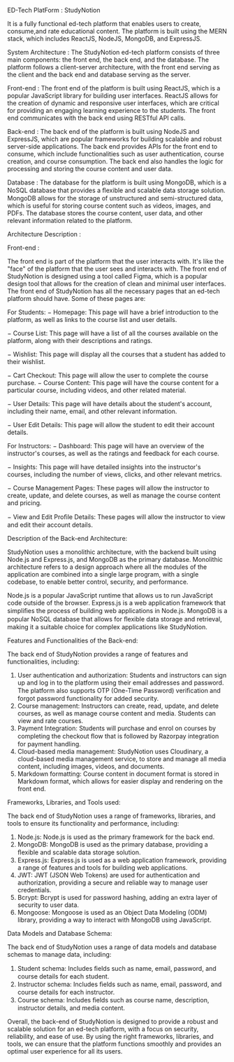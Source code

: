ED-Tech PlatForm : StudyNotion

It is  a  fully functional ed-tech platform that enables users to create, consume,and rate educational content. The platform is built using the MERN stack, which includes ReactJS, NodeJS, MongoDB, and ExpressJS.


System Architecture :
The StudyNotion ed-tech platform consists of three main components: the front end, the back  end,  and  the  database.  The  platform  follows  a  client-server  architecture,  with  the front end serving as the client and the back end and database serving as the server.

Front-end :
The  front  end  of the platform is built using ReactJS, which is a popular JavaScript library for building user interfaces. ReactJS allows for the creation of dynamic and responsive user interfaces, which are critical for providing an engaging learning experience to the students. The front end communicates with the back end using RESTful API calls.

Back-end :
The  back  end  of  the  platform  is  built  using  NodeJS  and  ExpressJS,  which  are  popular frameworks  for  building  scalable  and  robust  server-side  applications.  The  back  end provides  APIs  for  the  front  end  to  consume,  which  include  functionalities  such  as  user authentication,  course  creation,  and  course consumption. The back end also handles the logic for processing and storing the course content and user data.

Database :
The  database  for  the  platform  is  built  using  MongoDB,  which  is  a NoSQL database that provides  a  ﬂexible  and  scalable  data storage solution. MongoDB allows for the storage of unstructured and semi-structured data, which is useful for storing course content such as videos,  images,  and  PDFs.  The  database  stores  the  course  content,  user  data,  and  other relevant information related to the platform.

Architecture Description :

Front-end : 

The front end is part of the platform that the user interacts with. It's like the "face" of the platform  that  the  user  sees and interacts with. The front end of StudyNotion is designed using  a  tool  called  Figma,  which  is  a  popular  design  tool  that  allows  for  the creation of clean  and  minimal  user  interfaces. 
The front end of StudyNotion has all the necessary pages that an ed-tech platform should have. Some of these pages are:

For Students:
−    Homepage: This page will have a brief introduction to the platform, as well as links to the course list and user details.

−    Course  List:  This  page  will have a list of all the courses available on the platform, along with their descriptions and ratings.

−    Wishlist:  This  page  will  display  all  the  courses  that  a  student  has  added to their wishlist.

−    Cart Checkout: This page will allow the user to complete the course purchase.
−    Course  Content:  This  page  will  have  the  course  content  for  a  particular  course, including videos, and other related material.

−    User  Details:  This  page  will  have  details  about  the  student's  account,  including their name, email, and other relevant information.

−    User Edit Details: This page will allow the student to edit their account details.



For Instructors:
−    Dashboard:  This  page  will  have  an  overview of the instructor's courses, as well as the ratings and feedback for each course.

−    Insights:   This   page   will   have   detailed   insights   into   the  instructor's  courses, including the number of views, clicks, and other relevant metrics.

−    Course Management Pages: These pages will allow the instructor to create, update, and delete courses, as well as manage the course content and pricing.

−    View and Edit Proﬁle Details: These pages will allow the instructor to view and edit their account details.


Description of the Back-end Architecture:

StudyNotion  uses  a  monolithic  architecture,  with  the  backend  built  using  Node.js  and Express.js,  and  MongoDB  as  the  primary  database.  Monolithic  architecture  refers  to  a design approach where all the modules of the application are combined into a single large program, with a single codebase, to enable better control, security, and performance.

Node.js is a popular JavaScript runtime that allows us to run JavaScript code outside of the browser.  Express.js  is  a web application framework that simpliﬁes the process of building web  applications  in  Node.js.  MongoDB  is  a  popular  NoSQL  database  that  allows  for ﬂexible data storage and retrieval, making it a suitable choice for complex applications like StudyNotion.

Features and Functionalities of the Back-end:

The back end of StudyNotion provides a range of features and functionalities, including:
1.    User authentication and authorization: Students and instructors can sign up and log in to the platform using their email addresses and password. The platform also supports OTP  (One-Time  Password)  veriﬁcation  and  forgot  password  functionality  for  added security.
2.    Course  management:  Instructors  can  create, read, update, and delete courses, as well as manage course content and media. Students can view and rate courses.
3.    Payment  Integration:  Students  will  purchase  and enrol on courses by completing the checkout ﬂow that is followed by Razorpay integration for payment handling.
4.   Cloud-based  media  management:  StudyNotion  uses Cloudinary, a cloud-based media management service, to store and manage all media content, including images, videos, and documents.
5.    Markdown  formatting:  Course  content  in  document  format  is  stored  in  Markdown format, which allows for easier display and rendering on the front end.

Frameworks, Libraries, and Tools used:

The back end of StudyNotion uses a range of frameworks, libraries, and tools to ensure its functionality and performance, including:

1.    Node.js: Node.js is used as the primary framework for the back end.
2.    MongoDB: MongoDB is used as the primary database, providing a ﬂexible and scalable data storage solution.
3.    Express.js:  Express.js  is  used  as  a  web  application  framework,  providing  a  range  of features and tools for building web applications.
4.   JWT:   JWT   (JSON   Web   Tokens)   are   used   for   authentication   and  authorization, providing a secure and reliable way to manage user credentials.
5.    Bcrypt:  Bcrypt  is  used  for  password hashing, adding an extra layer of security to user data.
6.   Mongoose: Mongoose is used as an Object Data Modeling (ODM) library, providing a way to interact with MongoDB using JavaScript.

Data Models and Database Schema:

The  back  end  of  StudyNotion  uses  a  range  of  data  models  and  database  schemas  to manage data, including:

1.    Student schema: Includes ﬁelds such as name, email, password, and course details for each student.
2.    Instructor  schema:  Includes  ﬁelds  such  as  name,  email,  password,  and  course details for each instructor.
3.    Course schema: Includes ﬁelds such as course name, description, instructor details, and media content.

  
Overall, the back-end of StudyNotion is designed to provide a robust and scalable solution for an 
ed-tech platform, with a focus on security, reliability, and ease of use. By using the right 
frameworks, libraries, and tools, we can ensure that the platform functions smoothly and provides 
an optimal user experience for all its users.

